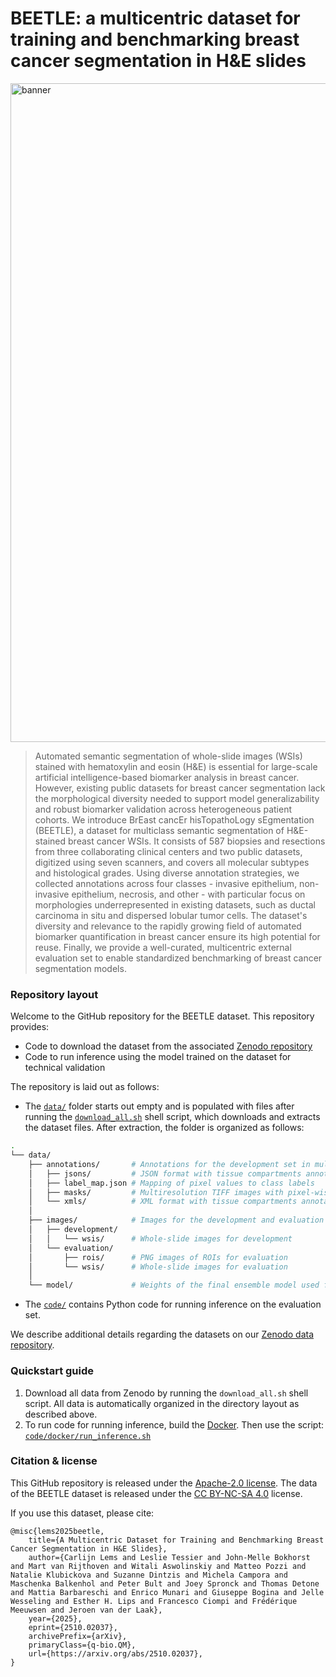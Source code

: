 # BEETLE: a multicentric dataset for training and benchmarking breast cancer segmentation in H&E slides

<img width="5264" height="1054" alt="banner" src="https://github.com/user-attachments/assets/64a39678-6a75-44d3-83fe-9884c43c3ba6" />

> Automated semantic segmentation of whole-slide images (WSIs) stained with hematoxylin and eosin (H&E) is essential for large-scale artificial intelligence-based biomarker analysis in breast cancer. However, existing public datasets for breast cancer segmentation lack the morphological diversity needed to support model generalizability and robust biomarker validation across heterogeneous patient cohorts. We introduce BrEast cancEr hisTopathoLogy sEgmentation (BEETLE), a dataset for multiclass semantic segmentation of H&E-stained breast cancer WSIs. It consists of 587 biopsies and resections from three collaborating clinical centers and two public datasets, digitized using seven scanners, and covers all molecular subtypes and histological grades. Using diverse annotation strategies, we collected annotations across four classes - invasive epithelium, non-invasive epithelium, necrosis, and other - with particular focus on morphologies underrepresented in existing datasets, such as ductal carcinoma in situ and dispersed lobular tumor cells. The dataset's diversity and relevance to the rapidly growing field of automated biomarker quantification in breast cancer ensure its high potential for reuse. Finally, we provide a well-curated, multicentric external evaluation set to enable standardized benchmarking of breast cancer segmentation models.

### Repository layout

Welcome to the GitHub repository for the BEETLE dataset. This repository provides:

* Code to download the dataset from the associated [Zenodo repository](https://zenodo.org/records/16812932)
* Code to run inference using the model trained on the dataset for technical validation

The repository is laid out as follows:

* The [`data/`](data/) folder starts out empty and is populated with files after running the [`download_all.sh`](download_all.sh) shell script, which downloads and extracts the dataset files. After extraction, the folder is organized as follows:

```bash
.
└── data/
    ├── annotations/       # Annotations for the development set in multiple formats        
    │   ├── jsons/         # JSON format with tissue compartments annotated as polygons
    │   ├── label_map.json # Mapping of pixel values to class labels
    │   ├── masks/         # Multiresolution TIFF images with pixel-wise class labels
    │   └── xmls/          # XML format with tissue compartments annotated as polygons
    │
    ├── images/            # Images for the development and evaluation sets
    │   ├── development/
    │   │   └── wsis/      # Whole-slide images for development
    │   └── evaluation/
    │       ├── rois/      # PNG images of ROIs for evaluation
    │       └── wsis/      # Whole-slide images for evaluation
    │
    └── model/             # Weights of the final ensemble model used for technical validation
```

* The [`code/`](code/) contains Python code for running inference on the evaluation set.

We describe additional details regarding the datasets on our [Zenodo data repository](https://zenodo.org/records/16812932).

### Quickstart guide
1. Download all data from Zenodo by running the `download_all.sh` shell script. All data is automatically organized in the directory layout as described above.
2. To run code for running inference, build the [Docker](code/docker/Dockerfile). Then use the script: [`code/docker/run_inference.sh`](code/docker/run_inference.sh)

### Citation & license
This GitHub repository is released under the [Apache-2.0 license](LICENSE). The data of the BEETLE dataset is released under the [CC BY-NC-SA 4.0](https://creativecommons.org/licenses/by-nc-sa/4.0/) license.

If you use this dataset, please cite:
```
@misc{lems2025beetle,
    title={A Multicentric Dataset for Training and Benchmarking Breast Cancer Segmentation in H&E Slides},
    author={Carlijn Lems and Leslie Tessier and John-Melle Bokhorst and Mart van Rijthoven and Witali Aswolinskiy and Matteo Pozzi and Natalie Klubickova and Suzanne Dintzis and Michela Campora and Maschenka Balkenhol and Peter Bult and Joey Spronck and Thomas Detone and Mattia Barbareschi and Enrico Munari and Giuseppe Bogina and Jelle Wesseling and Esther H. Lips and Francesco Ciompi and Frédérique Meeuwsen and Jeroen van der Laak},
    year={2025},
    eprint={2510.02037},
    archivePrefix={arXiv},
    primaryClass={q-bio.QM},
    url={https://arxiv.org/abs/2510.02037},
}
```
